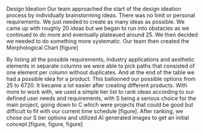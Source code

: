 Design Ideation
Our team approached the start of the design ideation process by individually brainstorming ideas. There was no limit or personal requirements. We just needed to create as many ideas as possible. We came up with roughly 20  ideas but we began to run into obstacles as we continued to do more and eventually plateaued around 25. We then decided we needed to do something more systematic. Our team then created the Morphological Chart [figure] 

By listing all the possible requirements, industry applications and aesthetic elements in separate columns we were able to pick paths that consisted of one element per column without duplicates. And at the end of the table we had a possible idea for a product. This ballooned our possible options from 25 to 6720. It became a lot easier after creating different products. With more to work with, we used a simple tier list to rank ideas according to our defined user needs and requirements, with S being a serious choice for the main project, going down to C which were projects that could be good but difficult to fit with our current time schedule [figure]. After ranking, we chose our S tier options and utilized AI generated images to get an initial concept.[figure, figure, figure] 
